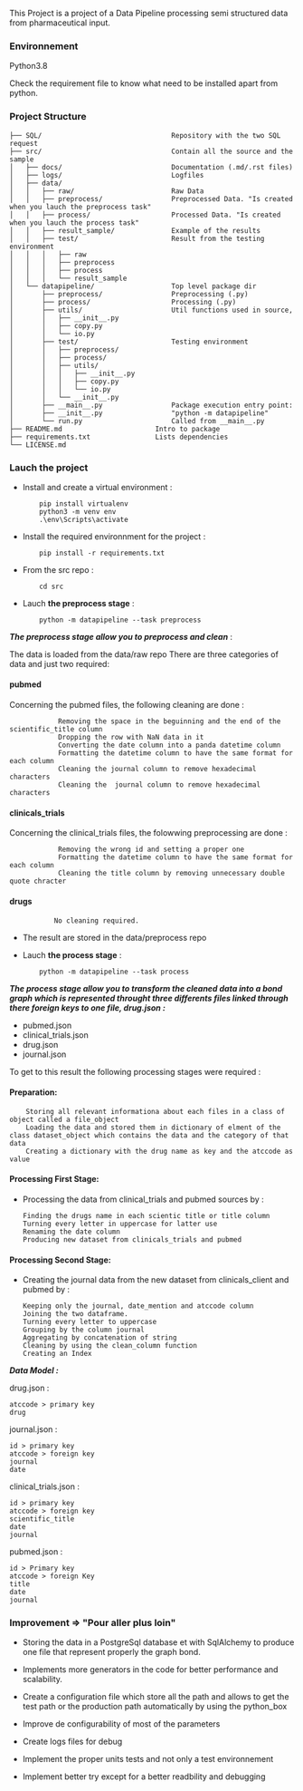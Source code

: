 This Project is a project of a Data Pipeline processing semi structured data from pharmaceutical input.


### Environnement ###
Python3.8

Check the requirement file to know what need to be installed apart from python.


### Project Structure 
```
├── SQL/                                Repository with the two SQL request
├── src/                                Contain all the source and the sample
│	├── docs/                           Documentation (.md/.rst files)
│	├── logs/                           Logfiles
│	├── data/
│	│   ├── raw/                        Raw Data
│	│   ├── preprocess/                 Preprocessed Data. "Is created when you lauch the preprocess task"
│	│   ├── process/                    Processed Data. "Is created when you lauch the process task"
│	│   ├── result_sample/              Example of the results
│	│   ├── test/                       Result from the testing environment
│	│   │   ├── raw                     
│	│   │   ├── preprocess
│	│   │   ├── process
│	│   │   └── result_sample
│	└── datapipeline/                   Top level package dir
│	    ├── preprocess/                 Preprocessing (.py)
│	    ├── process/                    Processing (.py)
│	    ├── utils/                      Util functions used in source,
│	    │   ├── __init__.py              
│	    │   ├── copy.py
│	    │   └── io.py
│	    ├── test/                       Testing environment
│	    │   ├── preprocess/
│	    │   ├── process/
│	    │   ├── utils/
│	    │   │   ├── __init__.py
│	    │   │   ├── copy.py
│	    │   │   └── io.py
│	    │   └── __init__.py
│	    ├── __main__.py                 Package execution entry point:
│	    ├── __init__.py                 "python -m datapipeline"
│       └── run.py                      Called from __main__.py
├── README.md                       Intro to package
├── requirements.txt                Lists dependencies
└── LICENSE.md
```


### Lauch the project #


-	Install and create a virtual environment :

			pip install virtualenv
			python3 -m venv env
			.\env\Scripts\activate

-	Install the required environnment for the project :
	
			pip install -r requirements.txt

	

-	From the src repo :

			cd src


-	Lauch **the preprocess stage** :
		
			python -m datapipeline --task preprocess



***The preprocess stage allow you to preprocess and clean*** :

The data is loaded from the data/raw repo
There are three categories of data and just two required:

#### pubmed 
Concerning the pubmed files, the following cleaning are done   :

	            Removing the space in the beguinning and the end of the scientific_title column
	            Dropping the row with NaN data in it
	            Converting the date column into a panda datetime column
	            Formatting the datetime column to have the same format for each column
	            Cleaning the journal column to remove hexadecimal characters
	            Cleaning the  journal column to remove hexadecimal characters 

#### clinicals_trials
Concerning the clinical_trials files, the folowwing preprocessing are done :

	            Removing the wrong id and setting a proper one
	            Formatting the datetime column to have the same format for each column
	            Cleaning the title column by removing unnecessary double quote chracter

#### drugs

	           No cleaning required. 

 		

 -	The result are stored in the data/preprocess repo


-	Lauch **the process stage** :

			python -m datapipeline --task process


***The process stage allow you to transform the cleaned data into a bond graph which is represented throught three differents files linked through there foreign keys to one file, drug.json :***

* pubmed.json
* clinical_trials.json
* drug.json
* journal.json

To get to this result the following processing stages were required :

#### Preparation:

		Storing all relevant informationa about each files in a class of object called a file_object
		Loading the data and stored them in dictionary of elment of the class dataset_object which contains the data and the category of that data
		Creating a dictionary with the drug name as key and the atccode as value

#### Processing First Stage: 

-	Processing the data from clinical_trials and pubmed sources by :

		Finding the drugs name in each scientic title or title column
		Turning every letter in uppercase for latter use
		Renaming the date column
		Producing new dataset from clinicals_trials and pubmed

#### Processing Second Stage:

-	Creating the journal data from the new dataset from clinicals_client and pubmed by :

        Keeping only the journal, date_mention and atccode column
        Joining the two dataframe.
        Turning every letter to uppercase
        Grouping by the column journal
        Aggregating by concatenation of string 
        Cleaning by using the clean_column function
        Creating an Index


***Data Model :*** 


drug.json :
	
	atccode > primary key
	drug


journal.json :

	id > primary key
	atccode > foreign key
	journal
	date


clinical_trials.json : 
	
	id > primary key
	atccode > foreign key
	scientific_title
	date
	journal

pubmed.json :
	
	id > Primary key 
	atccode > foreign Key
	title
	date
	journal

### Improvement => "Pour aller plus loin" ###


-	Storing the data in a PostgreSql database et with SqlAlchemy to produce one file that represent properly the graph bond.

-	Implements more generators in the code for better performance and scalability.

-	Create a configuration file which store all the path and allows to get the test path or the production path automatically by using the python_box

-	Improve de configurability of most of the parameters

-	Create logs files for debug

-	Implement the proper units tests and not only a test environnement

-	Implement better try except for a better readbility and debugging

